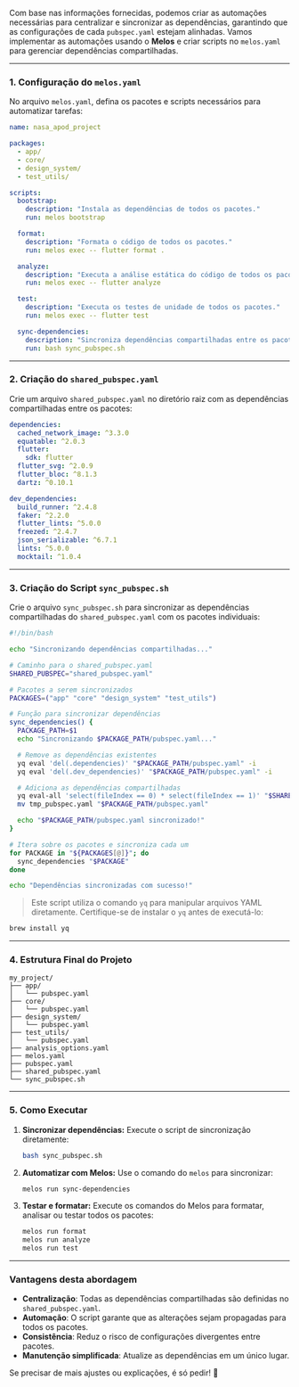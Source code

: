 Com base nas informações fornecidas, podemos criar as automações necessárias para centralizar e sincronizar as dependências, garantindo que as configurações de cada `pubspec.yaml` estejam alinhadas. Vamos implementar as automações usando o **Melos** e criar scripts no `melos.yaml` para gerenciar dependências compartilhadas.

---

### **1. Configuração do `melos.yaml`**
No arquivo `melos.yaml`, defina os pacotes e scripts necessários para automatizar tarefas:

```yaml
name: nasa_apod_project

packages:
  - app/
  - core/
  - design_system/
  - test_utils/

scripts:
  bootstrap:
    description: "Instala as dependências de todos os pacotes."
    run: melos bootstrap

  format:
    description: "Formata o código de todos os pacotes."
    run: melos exec -- flutter format .

  analyze:
    description: "Executa a análise estática do código de todos os pacotes."
    run: melos exec -- flutter analyze

  test:
    description: "Executa os testes de unidade de todos os pacotes."
    run: melos exec -- flutter test

  sync-dependencies:
    description: "Sincroniza dependências compartilhadas entre os pacotes."
    run: bash sync_pubspec.sh
```

---

### **2. Criação do `shared_pubspec.yaml`**
Crie um arquivo `shared_pubspec.yaml` no diretório raiz com as dependências compartilhadas entre os pacotes:

```yaml
dependencies:
  cached_network_image: ^3.3.0
  equatable: ^2.0.3
  flutter:
    sdk: flutter
  flutter_svg: ^2.0.9
  flutter_bloc: ^8.1.3
  dartz: ^0.10.1

dev_dependencies:
  build_runner: ^2.4.8
  faker: ^2.2.0
  flutter_lints: ^5.0.0
  freezed: ^2.4.7
  json_serializable: ^6.7.1
  lints: ^5.0.0
  mocktail: ^1.0.4
```

---

### **3. Criação do Script `sync_pubspec.sh`**
Crie o arquivo `sync_pubspec.sh` para sincronizar as dependências compartilhadas do `shared_pubspec.yaml` com os pacotes individuais:

```bash
#!/bin/bash

echo "Sincronizando dependências compartilhadas..."

# Caminho para o shared_pubspec.yaml
SHARED_PUBSPEC="shared_pubspec.yaml"

# Pacotes a serem sincronizados
PACKAGES=("app" "core" "design_system" "test_utils")

# Função para sincronizar dependências
sync_dependencies() {
  PACKAGE_PATH=$1
  echo "Sincronizando $PACKAGE_PATH/pubspec.yaml..."

  # Remove as dependências existentes
  yq eval 'del(.dependencies)' "$PACKAGE_PATH/pubspec.yaml" -i
  yq eval 'del(.dev_dependencies)' "$PACKAGE_PATH/pubspec.yaml" -i

  # Adiciona as dependências compartilhadas
  yq eval-all 'select(fileIndex == 0) * select(fileIndex == 1)' "$SHARED_PUBSPEC" "$PACKAGE_PATH/pubspec.yaml" > tmp_pubspec.yaml
  mv tmp_pubspec.yaml "$PACKAGE_PATH/pubspec.yaml"

  echo "$PACKAGE_PATH/pubspec.yaml sincronizado!"
}

# Itera sobre os pacotes e sincroniza cada um
for PACKAGE in "${PACKAGES[@]}"; do
  sync_dependencies "$PACKAGE"
done

echo "Dependências sincronizadas com sucesso!"
```

> Este script utiliza o comando `yq` para manipular arquivos YAML diretamente. Certifique-se de instalar o `yq` antes de executá-lo:
```bash
brew install yq
```

---

### **4. Estrutura Final do Projeto**
```
my_project/
├── app/
│   └── pubspec.yaml
├── core/
│   └── pubspec.yaml
├── design_system/
│   └── pubspec.yaml
├── test_utils/
│   └── pubspec.yaml
├── analysis_options.yaml
├── melos.yaml
├── pubspec.yaml
├── shared_pubspec.yaml
└── sync_pubspec.sh
```

---

### **5. Como Executar**
1. **Sincronizar dependências:**
   Execute o script de sincronização diretamente:
   ```bash
   bash sync_pubspec.sh
   ```

2. **Automatizar com Melos:**
   Use o comando do `melos` para sincronizar:
   ```bash
   melos run sync-dependencies
   ```

3. **Testar e formatar:**
   Execute os comandos do Melos para formatar, analisar ou testar todos os pacotes:
   ```bash
   melos run format
   melos run analyze
   melos run test
   ```

---

### **Vantagens desta abordagem**
- **Centralização**: Todas as dependências compartilhadas são definidas no `shared_pubspec.yaml`.
- **Automação**: O script garante que as alterações sejam propagadas para todos os pacotes.
- **Consistência**: Reduz o risco de configurações divergentes entre pacotes.
- **Manutenção simplificada**: Atualize as dependências em um único lugar.

Se precisar de mais ajustes ou explicações, é só pedir! 🚀